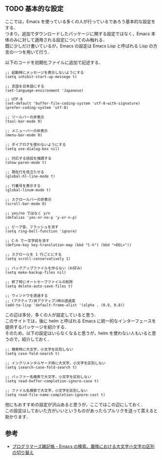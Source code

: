 ## TODO 基本的な設定
ここでは，Emacs を使っている多くの人が行っているであろう基本的な設定をする．  
つまり，追加でダウンロードしたパッケージに関する設定ではなく，Emacs 本体のみに対して適用される設定についてのみ触れる．  
既に少しだけ書いているが，Emacs の設定は Emacs Lisp と呼ばれる Lisp の方言の一つを用いて行う．  

以下のコードを初期化ファイルに追加で記述する．

```
;; 起動時にメッセージを表示しないようにする
(setq inhibit-start-up-messege t)

;; 言語を日本語にする
(set-language-environment 'Japanese)
  
;; UTF-8
(set-default 'buffer-file-coding-system 'utf-8-with-signature)
(prefer-coding-system 'utf-8)

;; ツールバーの非表示
(tool-bar-mode 0)
  
;; メニューバーの非表示
(menu-bar-mode 0)

;; ダイアログを使わないようにする
(setq use-dialog-box nil)

;; 対応する括弧を強調する
(show-paren-mode t)

;; 現在行を目立たせる
(global-hl-line-mode t)

;; 行番号を表示する
(global-linum-mode t)

;; スクロールバーの非表示
(scroll-bar-mode 0)

;; yes/no ではなく y/n
(defalias 'yes-or-no-p 'y-or-n-p)

;; ビープ音，フラッシュを消す
(setq ring-bell-function 'ignore)

;; C-h で一文字前を消す
(define-key key-translation-map (kbd "C-h") (kbd "<DEL>"))

;; スクロールを 1 行ごとにする
(setq scroll-conservatively 1)

;; バックアップファイルを作らない（お好み）
(setq make-backup-files nil)

;; 終了時にオートセーブファイルの削除
(setq delete-auto-save-files t)

;; ウィンドウを透過する
;; (アクティブ/非アクティブ)時の透過度
(add-to-lisp 'default-frame-alist '(alpha . (0.8, 0.8))
```

この辺は多分，多くの人が設定していると思う．  
このサイトでは，後に helm と呼ばれる Emacs に統一的なインターフェースを提供するパッケージを紹介する．  
そのため，以下の設定はいらなくなると思うが，helm を使わない人もいると思うので，紹介しておく．  

```
;; 検索時に大文字，小文字を区別しない
(setq case-fold-search t)

;; インクリメンタルサーチ時に大文字，小文字を区別しない
(setq isearch-case-fold-search t)

;; バッファー名検索で大文字，小文字を区別しない
(setq read-buffer-completion-ignore-case t)

;; ファイル名検索で大文字，小文字を区別しない
(setq read-file-name-completion-ignore-cast t)
```

他にもおすすめの設定が沢山あると思うが，ここではこの辺にしておく．  
この設定はしておいた方がいいというものがあったらプルリクを送って貰えると助かります．

## 参考

- [プログラマーズ雑記帳 - Emacs の検索、置換における大文字小文字の区別の切り替え](http://yohshiy.blog.fc2.com/blog-entry-191.html)
